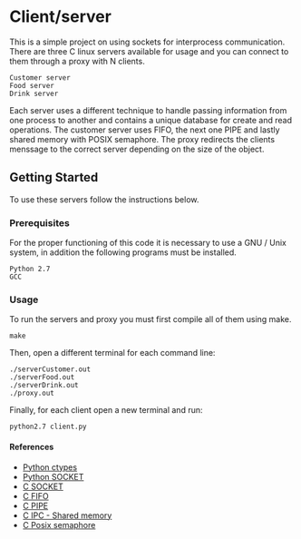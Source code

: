 # Client/server

This is a simple project on using sockets for interprocess communication. There are three C linux servers available for usage and you can connect to them through a proxy with N clients.

```
Customer server
Food server
Drink server
```

Each server uses a different technique to handle passing information from one process to another and contains a unique database for create and read operations. The customer server uses FIFO, the next one PIPE and lastly shared memory with POSIX semaphore. The proxy redirects the clients menssage to the correct server depending on the size of the object.

## Getting Started

To use these servers follow the instructions below.

### Prerequisites

For the proper functioning of this code it is necessary to use a GNU / Unix system, in addition the following programs must be installed.

```
Python 2.7
GCC
```

### Usage

To run the servers and proxy you must first compile all of them using make.

```
make
```

Then, open a different terminal for each command line:

```
./serverCustomer.out
./serverFood.out
./serverDrink.out
./proxy.out
```

Finally, for each client open a new terminal and run:

```
python2.7 client.py
```

#### References

- [Python ctypes](https://docs.python.org/3/library/ctypes.html)
- [Python SOCKET](https://realpython.com/python-sockets/)
- [C SOCKET](https://www.geeksforgeeks.org/socket-programming-cc/)
- [C FIFO](https://www.geeksforgeeks.org/named-pipe-fifo-example-c-program/)
- [C PIPE](https://www.geeksforgeeks.org/c-program-demonstrate-fork-and-pipe/)
- [C IPC - Shared memory](https://www.geeksforgeeks.org/ipc-shared-memory/)
- [C Posix semaphore](https://www.geeksforgeeks.org/use-posix-semaphores-c/)
